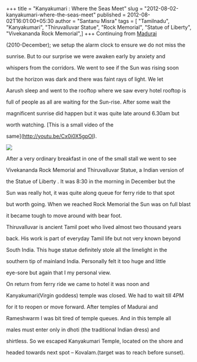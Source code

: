 +++
title = "Kanyakumari : Where the Seas Meet"
slug = "2012-08-02-kanyakumari-where-the-seas-meet"
published = 2012-08-02T16:01:00+05:30
author = "Santanu Misra"
tags = [ "Tamilnadu", "Kanyakumari", "Thiruvalluvar Statue", "Rock Memorial", "Statue of Liberty", "Vivekananda Rock Memorial",]
+++
Continuing from [Madurai](http://blog.santm.com/2011/05/04/madurai/)

(2010-December); we setup the alarm clock to ensure we do not miss the

sunrise. But to our surprise we were awaken early by anxiety and

whispers from the corridors. We went to see if the Sun was rising soon

but the horizon was dark and there was faint rays of light. We let

Aarush sleep and went to the rooftop where we saw every hotel rooftop is

full of people as all are waiting for the Sun-rise. After some wait the

magnificent sunrise did happen but it was quite late around 6.30am but

worth watching. [This is a small video of the

same](http://youtu.be/Cx0i0X5gpOI).



[![](../images/thumbnails/2012-08-02-kanyakumari-where-the-seas-meet-Kanyakumari.jpg)](../images/2012-08-02-kanyakumari-where-the-seas-meet-Kanyakumari.jpg)



After a very ordinary breakfast in one of the small stall we went to see

Vivekananda Rock Memorial and Thiruvalluvar Statue, a Indian version of

the Statue of Liberty . It was 8:30 in the morning in December but the

Sun was really hot, it was quite along queue for ferry ride to that spot

but worth going. When we reached Rock Memorial the Sun was on full blast

it became tough to move around with bear foot.



  

Thiruvalluvar is ancient Tamil poet who lived almost two thousand years

back. His work is part of everyday Tamil life but not very known beyond

South India. This huge statue definitely stole all the limelight in the

southern tip of mainland India. Personally felt it too huge and little

eye-sore but again that I my personal view.



On return from ferry ride we came to hotel it was noon and

Kanyakumari(Virgin goddess) temple was closed. We had to wait till 4PM

for it to reopen or move forward. After temples of Madurai and

Rameshwarm I was bit tired of temple queues. And in this temple all

males must enter only in dhoti (the traditional Indian dress) and

shirtless. So we escaped Kanyakumari Temple, located on the shore and

headed towards next spot – Kovalam.(target was to reach before sunset).
